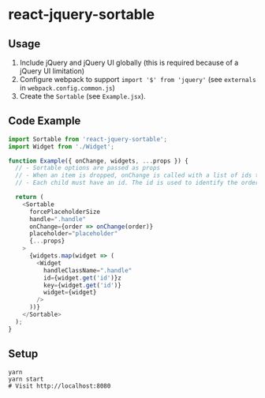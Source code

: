 react-jquery-sortable
===
Usage
---

1. Include jQuery and jQuery UI globally (this is required because of a jQuery UI limitation)
2. Configure webpack to support `import '$' from 'jquery'` (see `externals` in `webpack.config.common.js`)
3. Create the `Sortable` (see `Example.jsx`).

Code Example
---
```javascript
import Sortable from 'react-jquery-sortable';
import Widget from './Widget';

function Example({ onChange, widgets, ...props }) {
  // - Sortable options are passed as props
  // - When an item is dropped, onChange is called with a list of ids that represents the new order
  // - Each child must have an id. The id is used to identify the order of the children.

  return (
    <Sortable
      forcePlaceholderSize
      handle=".handle"
      onChange={order => onChange(order)}
      placeholder="placeholder"
      {...props}
    >
      {widgets.map(widget => (
        <Widget
          handleClassName=".handle"
          id={widget.get('id')}z
          key={widget.get('id')}
          widget={widget}
        />
      ))}
    </Sortable>
  );
}
```

Setup
---
```
yarn
yarn start
# Visit http://localhost:8080
```
